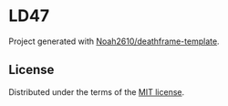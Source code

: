 # LD47
Project generated with [Noah2610/deathframe-template].

## License
Distributed under the terms of the [MIT license][license].

[Noah2610/deathframe-template]: https://github.com/Noah2610/deathframe-template
[license]:                      ./LICENSE
